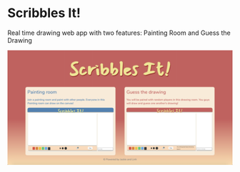 # Scribbles It!
Real time drawing web app with two features: Painting Room and Guess the Drawing

![alt text](public/images/home.png)
